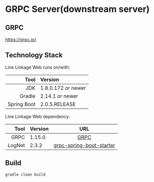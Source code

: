 # GRPC Server(downstream server)
## GRPC 
https://grpc.io/
## Technology Stack

Line Linkage Web runs on/with:

Tool        | Version   | 
-----------:| :-------- |
JDK         | 1.8.0.172 or newer 
Gradle      | 2.14.1 or newer
Spring Boot | 2.0.5.RELEASE

Line Linkage Web dependency:

Tool        | Version   | URL
-----------:| :-------- |:-------:
GRPC | 1.15.0 |[GRPC](https://grpc.io/ "link")
LogNet | 2.3.2 | [grpc-spring-boot-starter](https://github.com/LogNet/grpc-spring-boot-starter "link")


## Build

```
gradle clean build
```